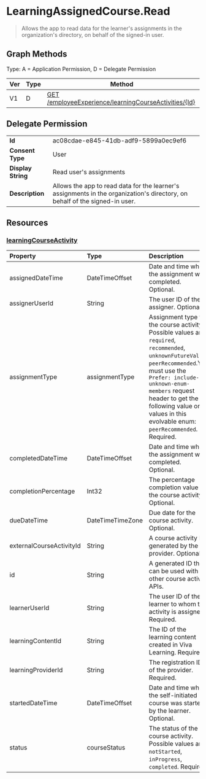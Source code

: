 # LearningAssignedCourse.Read

> Allows the app to read data for the learner's assignments in the organization's directory, on behalf of the signed-in user.
## Graph Methods

Type: A = Application Permission, D = Delegate Permission

|Ver|Type|Method|
|-------|----|------|
|V1|D|[GET /employeeExperience/learningCourseActivities/{Id}](https://docs.microsoft.com/graph/api/learningcourseactivity-get?view=graph-rest-1.0&tabs=http)|
## Delegate Permission
|||
|-|-|
|**Id**|ac08cdae-e845-41db-adf9-5899a0ec9ef6|
|**Consent Type**|User|
|**Display String**|Read user's assignments|
|**Description**|Allows the app to read data for the learner's assignments in the organization's directory, on behalf of the signed-in user.|
## Resources
### [learningCourseActivity ](https://docs.microsoft.com/graph/api/resources/learningcourseactivity?view=graph-rest-1.0&tabs=http)
|Property|Type|Description|
|:---|:---|:---|
|assignedDateTime|DateTimeOffset|Date and time when the assignment was completed. Optional.|
|assignerUserId|String|The user ID of the assigner. Optional.|
|assignmentType|assignmentType|Assignment type for the course activity. Possible values are: `required`, `recommended`, `unknownFutureValue`, `peerRecommended`.You must use the `Prefer: include-unknown-enum-members` request header to get the following value or values in this evolvable enum: `peerRecommended`. Required.|
|completedDateTime|DateTimeOffset|Date and time when the assignment was completed. Optional.|
|completionPercentage|Int32|The percentage completion value of the course activity. Optional.|
|dueDateTime|DateTimeTimeZone|Due date for the course activity. Optional.|
|externalCourseActivityId|String|A course activity ID generated by the provider. Optional.|
|id|String|A generated ID that can be used with other course activity APIs.|
|learnerUserId|String|The user ID of the learner to whom the activity is assigned. Required.|
|learningContentId|String|The ID of the learning content created in Viva Learning. Required.|
|learningProviderId|String|The registration ID of the provider. Required.|
|startedDateTime|DateTimeOffset|Date and time when the self-initiated course was started by the learner. Optional.|
|status|courseStatus|The status of the course activity. Possible values are: `notStarted`, `inProgress`, `completed`. Required.|
